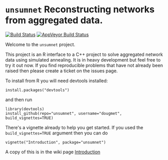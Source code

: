 # `unsumnet` Reconstructing networks from aggregated data.

[![Build Status](https://travis-ci.org/dougmet/unsumnet.svg?branch=master)](https://travis-ci.org/dougmet/unsumnet) [![AppVeyor Build Status](https://ci.appveyor.com/api/projects/status/github/dougmet/unsumnet?branch=master&svg=true)](https://ci.appveyor.com/project/dougmet/unsumnet)

Welcome to the `unsumnet` project.

This project is an R interface to a C++ project to solve aggregated network data using simulated annealing. It is in heavy development but feel free to try it out now. If you find reproducible problems that have not already been raised then please create a ticket on the issues page.

To install from R you will need devtools installed:
```{r}
install.packages("devtools")
```

and then run

```{r}
library(devtools)
install_github(repo="unsumnet", username="dougmet", build_vignettes=TRUE)
```

There's a vignette already to help you get started. If you used the `build_vignettes=TRUE` argument then you can do

```{r}
vignette("Introduction", package="unsumnet")
```

A copy of this is in the wiki page [Introduction](https://github.com/dougmet/unsumnet/wiki/Introduction)

